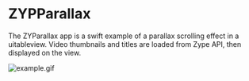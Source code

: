 # ZYPParallax

The ZYParallax app is a swift example of a parallax scrolling effect in a uitableview. Video thumbnails and titles are loaded from Zype API, then displayed on the view.

![example.gif](example.gif)